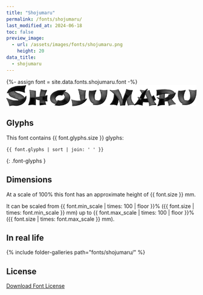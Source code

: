 ```yaml
---
title: "Shojumaru"
permalink: /fonts/shojumaru/
last_modified_at: 2024-06-18
toc: false
preview_image:
  - url: /assets/images/fonts/shojumaru.png
    height: 20
data_title:
  - shojumaru
---
```

{%- assign font = site.data.fonts.shojumaru.font -%}
![Shojumaru](/assets/images/fonts/shojumaru.png)

## Glyphs

This font contains  {{ font.glyphs.size }} glyphs:

```
{{ font.glyphs | sort | join: ' ' }}
```
{: .font-glyphs }

## Dimensions

At a scale of 100% this font has an approximate height of {{ font.size }} mm. 

It can be scaled from {{ font.min_scale | times: 100 | floor }}% ({{ font.size | times: font.min_scale }} mm)
up to {{ font.max_scale | times: 100 | floor }}% ({{ font.size | times: font.max_scale }} mm).

## In real life

{% include folder-galleries path="fonts/shojumaru/" %}

## License

[Download Font License](https://github.com/inkstitch/inkstitch/tree/main/fonts/Shojumaru/LICENSE)

